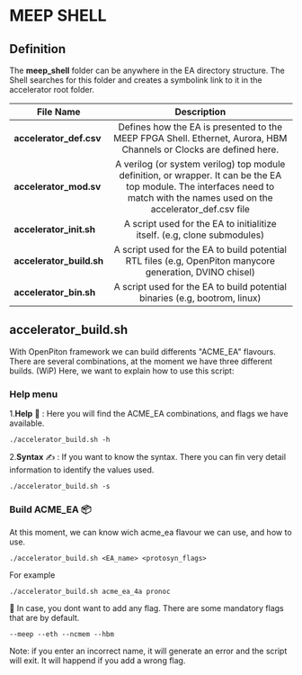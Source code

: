 # MEEP SHELL

## Definition

The **meep_shell** folder can be anywhere in the EA directory structure. The Shell searches for this folder and creates a symbolink link to it in the accelerator root folder.

| File Name      | Description           | 
| -------------  |:---------------------:|
| **accelerator_def.csv**    | Defines how the EA is presented to the MEEP FPGA Shell. Ethernet,       Aurora, HBM Channels or Clocks are defined here.  |
| **accelerator_mod.sv**      | A verilog (or system verilog) top module definition, or wrapper. It can be the EA top module. The interfaces need to match with the names used on the accelerator_def.csv file     |
| **accelerator_init.sh** | A script used for the EA to initialitize itself. (e.g, clone submodules)      |
| **accelerator_build.sh** | A script used for the EA to build potential RTL files (e.g, OpenPiton manycore generation, DVINO chisel)     |
| **accelerator_bin.sh** | A script used for the EA to build potential binaries (e.g, bootrom, linux)     |

## **accelerator_build.sh**
With OpenPiton framework we can build differents "ACME_EA" flavours. There are several combinations, at the moment we have three different builds. (WiP)
Here, we want to explain how to use this script:
 
### Help menu 
1.**Help** :hospital: : Here you will find the ACME_EA combinations, and flags we have available.


    ./accelerator_build.sh -h



2.**Syntax** :writing_hand: : If you want to know the syntax. There you can fin very detail information to identify the values used.


    ./accelerator_build.sh -s

### Build ACME_EA :package:

At this moment, we can know wich acme_ea flavour we can use, and how to use.

    ./accelerator_build.sh <EA_name> <protosyn_flags> 

For example 

    ./accelerator_build.sh acme_ea_4a pronoc

 :flags: In case, you dont want to add any flag. There are some mandatory flags that are by default. 

    --meep --eth --ncmem --hbm 

Note: if you enter an incorrect name, it will generate an error and the script will exit. It will happend if you add a wrong flag.
